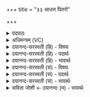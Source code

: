 +++
title = "३३ आधत्त पितरो"

+++
<details><summary>पदपाठः</summary>

आ। ध॒त्त॒। पि॒त॒रः॒। गर्भ॑म्। कु॒मा॒रम्। पुष्क॑रस्रज॒मिति॒ पुष्क॑रऽस्रजम्। यथा॑। इ॒ह। पुरु॑षः। अस॑त्। ३३।
</details>

<details><summary>अधिमन्त्रम् (VC)</summary>

- पितरो देवताः
- वामदेव ऋषिः
- निचृद् गायत्री
- षड्जः
</details>

<details><summary>दयानन्द-सरस्वती (हि) - विषयः</summary>

उक्त पितरों को क्या क्या करना चाहिये, सो अगले मन्त्र में उपदेश किया है ॥
</details>

<details><summary>दयानन्द-सरस्वती (हि) - पदार्थः</summary>

पदार्थान्वयभाषाः -  हे (पितरः) विद्यादान से रक्षा करनेवाले विद्वान् पुरुषो ! आप (यथा) जैसे यह ब्रह्मचारी (इह) इस संसार वा हमारे कुल में अपने शरीर और आत्मा के बल को प्राप्त होके विद्या और पुरुषार्थयुक्त मनुष्य (असत्) हो वैसे (गर्भम्) गर्भ के समान (पुष्करस्रजम्) विद्या ग्रहण के लिये फूलों की माला धारण किये हुए (कुमारम्) ब्रह्मचारी को (आधत्त) अच्छी प्रकार स्वीकार कीजिये ॥३३॥
</details>

<details><summary>दयानन्द-सरस्वती (हि) - भावार्थः</summary>

भावार्थभाषाः -  इस मन्त्र में लुप्तोपमालङ्कार है। ईश्वर आज्ञा देता है कि विद्वान् पुरुष और स्त्रियों को चाहिये कि विद्यार्थी, कुमार वा कुमारी को विद्या देने के लिये गर्भ के समान धारण करें। जैसे क्रम-क्रम से गर्भ के बीच देह बीच बढ़ता है, वैसे अध्यापक लोगों को चाहिये कि अच्छी-अच्छी शिक्षा से ब्रह्मचारी, कुमार वा कुमारी को श्रेष्ठ विद्या में वृद्धियुक्त करें तथा (उनका) पालन करें। वे विद्या के योग से धर्मात्मा और पुरुषार्थयुक्त होकर सदा सुखी हों, यह अनुष्ठान सदैव करना चाहिये ॥३३॥
</details>

<details><summary>दयानन्द-सरस्वती (सं) - विषयः</summary>

तैः किं किं कर्तव्यमित्युपदिश्यते ॥
</details>

<details><summary>दयानन्द-सरस्वती (सं) - पदार्थः</summary>

पदार्थान्वयभाषाः -  हे पितरो ! यूयं यथायं ब्रह्मचारीह शरीरात्मबलं प्राप्य पुरुषवद्भवति, तथैव गर्भमिव पुष्करस्रजं कुमारं विद्यार्थिनमाधत्त धारयत ॥३३॥
</details>

<details><summary>दयानन्द-सरस्वती (सं) - भावार्थः</summary>

भावार्थभाषाः -  अत्र लुप्तोपमालङ्कारः। ईश्वर आज्ञापयति। विद्वद्भिर्विदुषीभिश्च विद्यार्थिनः कुमारा विद्यार्थिन्यः कुमार्य्यश्च विद्यादानाय गर्भवद्धार्य्याः। यथा गर्भे देहः क्रमेण वर्धते तथैव सुशिक्षयैव एताश्च सद्विद्यायां वर्धयितव्याः पालनीयाश्च। यतो विद्यायोगेन धार्मिकाः पुरुषार्थयुक्ता भूत्वा सदैव सुखयुक्ता भवेयुरित्येतत् सदैवानुष्ठेयमिति ॥३३॥
</details>

<details><summary>सविता जोशी ← दयानन्दः (म) - भावार्थः</summary>

भावार्थभाषाः -  या मंत्रात लुप्तोपमालंकार आहे. ईश्वर अशी आज्ञा करतो की विद्वान स्त्री व पुरुष यांनी विद्यार्थी-कुमार किंवा कुमारी यांना विद्या देण्यासाठी गर्भाप्रमाणे धारण करावे. ज्याप्रमाणे गर्भामध्ये देह क्रमाक्रमाने वाढतो त्याप्रमाणेच अध्यापकांनीही ब्रह्मचारी कुमार व कुमारी यांना श्रेष्ठ विद्या शिकवून वाढवावे व त्यांचे पालन करावे म्हणजे विद्येच्या योगाने ते धर्मात्मा व पुरुषार्थी सदैव सुखी होतील, असे अनुष्ठान सदैव करावे.
</details>